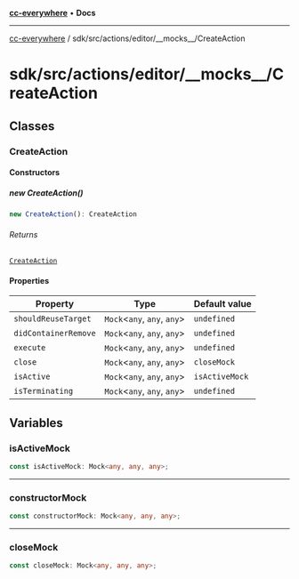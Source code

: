 [**cc-everywhere**](../../../../../index.md) • **Docs**

***

[cc-everywhere](../../../../../index.md) / sdk/src/actions/editor/\_\_mocks\_\_/CreateAction

# sdk/src/actions/editor/\_\_mocks\_\_/CreateAction

## Classes

### CreateAction

#### Constructors

##### new CreateAction()

```ts
new CreateAction(): CreateAction
```

###### Returns

[`CreateAction`](CreateAction.md#createaction)

#### Properties

| Property | Type | Default value |
| ------ | ------ | ------ |
| `shouldReuseTarget` | `Mock`\<`any`, `any`, `any`\> | `undefined` |
| `didContainerRemove` | `Mock`\<`any`, `any`, `any`\> | `undefined` |
| `execute` | `Mock`\<`any`, `any`, `any`\> | `undefined` |
| `close` | `Mock`\<`any`, `any`, `any`\> | `closeMock` |
| `isActive` | `Mock`\<`any`, `any`, `any`\> | `isActiveMock` |
| `isTerminating` | `Mock`\<`any`, `any`, `any`\> | `undefined` |

## Variables

### isActiveMock

```ts
const isActiveMock: Mock<any, any, any>;
```

***

### constructorMock

```ts
const constructorMock: Mock<any, any, any>;
```

***

### closeMock

```ts
const closeMock: Mock<any, any, any>;
```
